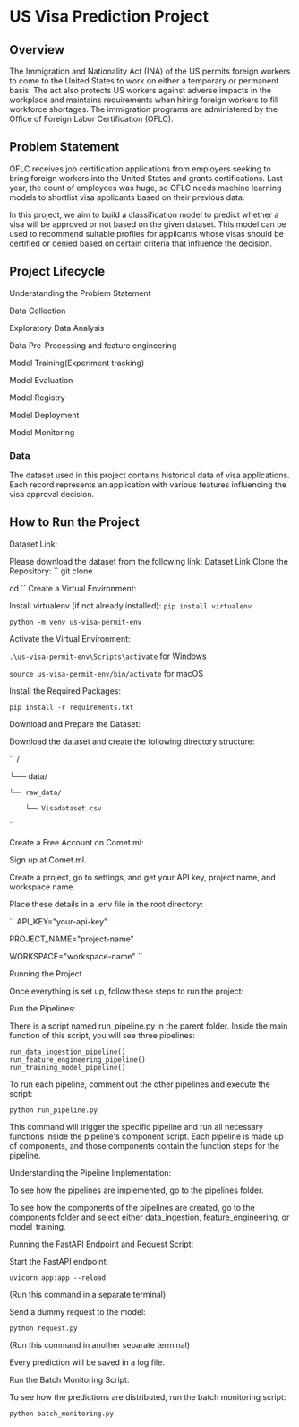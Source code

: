 # US Visa Prediction Project
## Overview
The Immigration and Nationality Act (INA) of the US permits foreign workers to come to the United States to work on either a temporary or permanent basis. The act also protects US workers against adverse impacts in the workplace and maintains requirements when hiring foreign workers to fill workforce shortages. The immigration programs are administered by the Office of Foreign Labor Certification (OFLC).

## Problem Statement
OFLC receives job certification applications from employers seeking to bring foreign workers into the United States and grants certifications. Last year, the count of employees was huge, so OFLC needs machine learning models to shortlist visa applicants based on their previous data.

In this project, we aim to build a classification model to predict whether a visa will be approved or not based on the given dataset. This model can be used to recommend suitable profiles for applicants whose visas should be certified or denied based on certain criteria that influence the decision.

## Project Lifecycle
Understanding the Problem Statement

Data Collection

Exploratory Data Analysis

Data Pre-Processing and feature engineering

Model Training(Experiment tracking)

Model Evaluation

Model Registry

Model Deployment

Model Monitoring

### Data

The dataset used in this project contains historical data of visa applications. Each record represents an application with various features influencing the visa approval decision.

## How to Run the Project

Dataset Link:

Please download the dataset from the following link: Dataset Link
Clone the Repository:
``
git clone <repository-url>

cd <repository-directory>
``
Create a Virtual Environment:

Install virtualenv (if not already installed):
``
pip install virtualenv
``

``
python -m venv us-visa-permit-env
``

Activate the Virtual Environment:

``
.\us-visa-permit-env\Scripts\activate
``
for Windows

``
source us-visa-permit-env/bin/activate
``
for macOS

Install the Required Packages:

``
pip install -r requirements.txt
``

Download and Prepare the Dataset:

Download the dataset and create the following directory structure:

``
<repository-directory>/

└── data/

    └── raw_data/

        └── Visadataset.csv
``

Create a Free Account on Comet.ml:

Sign up at Comet.ml.

Create a project, go to settings, and get your API key, project name, and workspace name.

Place these details in a .env file in the root directory:

``
API_KEY="your-api-key"

PROJECT_NAME="project-name"

WORKSPACE="workspace-name"
``


Running the Project

Once everything is set up, follow these steps to run the project:

Run the Pipelines:

There is a script named run_pipeline.py in the parent folder. Inside the main function of this script, you will see three pipelines:

```
run_data_ingestion_pipeline()
run_feature_engineering_pipeline()
run_training_model_pipeline()
```

To run each pipeline, comment out the other pipelines and execute the script:

```
python run_pipeline.py
```

This command will trigger the specific pipeline and run all necessary functions inside the pipeline's component script. Each pipeline is made up of components, and those components contain the function steps for the pipeline.

Understanding the Pipeline Implementation:

To see how the pipelines are implemented, go to the pipelines folder.

To see how the components of the pipelines are created, go to the components folder and select either data_ingestion, feature_engineering, or model_training.

Running the FastAPI Endpoint and Request Script:

Start the FastAPI endpoint:

```
uvicorn app:app --reload
```
(Run this command in a separate terminal)

Send a dummy request to the model:

```
python request.py
```

(Run this command in another separate terminal)


Every prediction will be saved in a log file.

Run the Batch Monitoring Script:

To see how the predictions are distributed, run the batch monitoring script:

```
python batch_monitoring.py
```





